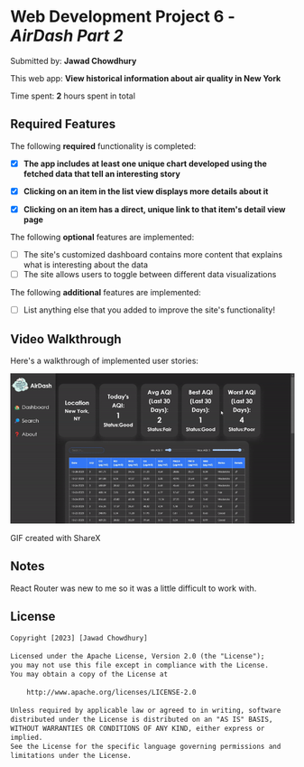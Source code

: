# Web Development Project 6 - *AirDash Part 2*

Submitted by: **Jawad Chowdhury**

This web app: **View historical information about air quality in New York**

Time spent: **2** hours spent in total

## Required Features

The following **required** functionality is completed:

- [x] **The app includes at least one unique chart developed using the fetched data that tell an interesting story**
- [x] **Clicking on an item in the list view displays more details about it**
- [x] **Clicking on an item has a direct, unique link to that item's detail view page**


The following **optional** features are implemented:

- [ ] The site's customized dashboard contains more content that explains what is interesting about the data
- [ ] The site allows users to toggle between different data visualizations

The following **additional** features are implemented:

* [ ] List anything else that you added to improve the site's functionality!

## Video Walkthrough

Here's a walkthrough of implemented user stories:

![Video Walkthrough](./assets/project6gif.gif)

<!-- Replace this with whatever GIF tool you used! -->
GIF created with ShareX
<!-- Recommended tools:
[Kap](https://getkap.co/) for macOS
[ScreenToGif](https://www.screentogif.com/) for Windows
[peek](https://github.com/phw/peek) for Linux. -->

## Notes

React Router was new to me so it was a little difficult to work with.

## License

    Copyright [2023] [Jawad Chowdhury]

    Licensed under the Apache License, Version 2.0 (the "License");
    you may not use this file except in compliance with the License.
    You may obtain a copy of the License at

        http://www.apache.org/licenses/LICENSE-2.0

    Unless required by applicable law or agreed to in writing, software
    distributed under the License is distributed on an "AS IS" BASIS,
    WITHOUT WARRANTIES OR CONDITIONS OF ANY KIND, either express or implied.
    See the License for the specific language governing permissions and
    limitations under the License.
